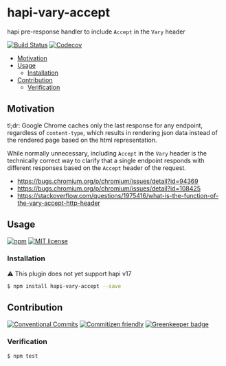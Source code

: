# hapi-vary-accept

hapi pre-response handler to include `Accept` in the `Vary` header

<!-- status badges -->
[![Build Status][ci-badge]][ci-link]
[![Codecov](https://img.shields.io/codecov/c/github/travi/hapi-vary-accept.svg)](https://codecov.io/github/travi/hapi-vary-accept)

<!-- START doctoc generated TOC please keep comment here to allow auto update -->
<!-- DON'T EDIT THIS SECTION, INSTEAD RE-RUN doctoc TO UPDATE -->


* [Motivation](#motivation)
* [Usage](#usage)
  * [Installation](#installation)
* [Contribution](#contribution)
  * [Verification](#verification)

<!-- END doctoc generated TOC please keep comment here to allow auto update -->

## Motivation

tl;dr: Google Chrome caches only the last response for any endpoint, regardless
of `content-type`, which results in rendering json data instead of the rendered
page based on the html representation.

While normally unnecessary, including `Accept` in the `Vary` header is the technically
correct way to clarify that a single endpoint responds with different responses
based on the `Accept` header of the request.

* https://bugs.chromium.org/p/chromium/issues/detail?id=94369
* https://bugs.chromium.org/p/chromium/issues/detail?id=108425
* https://stackoverflow.com/questions/1975416/what-is-the-function-of-the-vary-accept-http-header

## Usage

<!-- consumer badges -->
[![npm][npm-badge]][npm-link]
[![MIT license][license-badge]][license-link]

### Installation

:warning: This plugin does not yet support hapi v17

```sh
$ npm install hapi-vary-accept --save
```

## Contribution

<!-- contribution badges -->
[![Conventional Commits][commit-convention-badge]][commit-convention-link]
[![Commitizen friendly][commitizen-badge]][commitizen-link]
[![Greenkeeper badge](https://badges.greenkeeper.io/travi/hapi-vary-accept.svg)](https://greenkeeper.io/)

### Verification

```sh
$ npm test
```

[npm-link]: https://www.npmjs.com/package/hapi-vary-accept
[npm-badge]: https://img.shields.io/npm/v/hapi-vary-accept.svg
[license-link]: LICENSE
[license-badge]: https://img.shields.io/github/license/travi/hapi-vary-accept.svg
[ci-link]: https://travis-ci.org/travi/hapi-vary-accept
[ci-badge]: https://img.shields.io/travis/travi/hapi-vary-accept.svg?branch=master
[commit-convention-link]: https://conventionalcommits.org
[commit-convention-badge]: https://img.shields.io/badge/Conventional%20Commits-1.0.0-yellow.svg
[commitizen-link]: http://commitizen.github.io/cz-cli/
[commitizen-badge]: https://img.shields.io/badge/commitizen-friendly-brightgreen.svg
